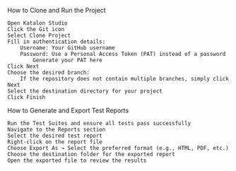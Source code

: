 How to Clone and Run the Project

    Open Katalon Studio
    Click the Git icon
    Select Clone Project
    Fill in authentication details:
        Username: Your GitHub username
        Password: Use a Personal Access Token (PAT) instead of a password
            Generate your PAT here
    Click Next
    Choose the desired branch:
        If the repository does not contain multiple branches, simply click Next
    Select the destination directory for your project
    Click Finish

How to Generate and Export Test Reports

    Run the Test Suites and ensure all tests pass successfully
    Navigate to the Reports section
    Select the desired test report
    Right-click on the report file
    Choose Export As → Select the preferred format (e.g., HTML, PDF, etc.)
    Choose the destination folder for the exported report
    Open the exported file to review the results
